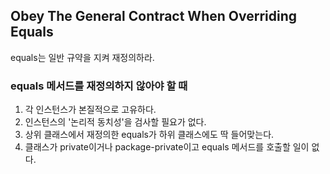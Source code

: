 ## Obey The General Contract When Overriding Equals
equals는 일반 규약을 지켜 재정의하라.

### equals 메서드를 재정의하지 않아야 할 때
1. 각 인스턴스가 본질적으로 고유하다.
2. 인스턴스의 '논리적 동치성'을 검사할 필요가 없다.
3. 상위 클래스에서 재정의한 equals가 하위 클래스에도 딱 들어맞는다.
4. 클래스가 private이거나 package-private이고 equals 메서드를 호출할 일이 없다.